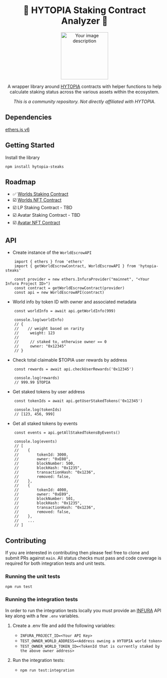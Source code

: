 <h1 align="center">🥩 HYTOPIA Staking Contract Analyzer 🥩</h1>

<p align="center">
  <img src="https://pbs.twimg.com/profile_images/1683869553238106112/a315BhPh_400x400.jpg" alt="Your image description" width="150" height="150">
</p>

<p align="center">
  A wrapper library around <a href="https://hytopia.com/">HYTOPIA</a> contracts with helper functions to help calculate staking status across the various assets within the ecosystem.
</p>

<p align="center">
  <em>This is a community repository. Not directly affiliated with HYTOPIA.</em>
</p>

## Dependencies

[ethers.js v6](https://github.com/ethers-io/ethers.js)

## Getting Started

Install the library

`npm install hytopia-steaks`

## Roadmap

- ✅ [Worlds Staking Contract](https://etherscan.io/address/0x2f53e033c55eb6c87cea259123c0a68ca3578426)
- ☑️ [Worlds NFT Contract](https://etherscan.io/token/0x8d9710f0e193d3f95c0723eaaf1a81030dc9116d)
- ☑️ LP Staking Contract - TBD
- ☑️ Avatar Staking Contract - TBD
- ☑️ [Avatar NFT Contract](https://etherscan.io/address/0x05745e72fb8b4a9b51118a168d956760e4a36444)

## API

- Create instance of the `WorldEscrowAPI`

```
    import { ethers } from 'ethers'
    import { getWorldEscrowContract, WorldEscrowAPI } from 'hytopia-steaks'

    const provider = new ethers.InfuraProvider("mainnet", "<Your Infura Project ID>")
    const contract = getWorldEscrowContract(provider)
    const api = new WorldEscrowAPI(contract)
```

- World info by token ID with owner and associated metadata

```
    const worldInfo = await api.getWorldInfo(999)

    console.log(worldInfo)
    // {
    //    // weight based on rarity
    //     weight: 123
    //
    //     // staked to, otherwise owner == 0
    //     owner: "0x12345"
    // }
```

- Check total claimable $TOPIA user rewards by address

```
    const rewards = await api.checkUserRewards('0x12345')

    console.log(rewards)
    // 999.99 $TOPIA
```

- Get staked tokens by user address

```
    const tokenIds = await api.getUserStakedTokens('0x12345')

    console.log(tokenIds)
    // [123, 456, 999]
```

- Get all staked tokens by events

```
    const events = api.getAllStakedTokensByEvents()

    console.log(events)
    // [
    //    {
    //        tokenId: 3000,
    //        owner: "0xE08",
    //        blockNumber: 500,
    //        blockHash: "0x1235",
    //        transactionHash: "0x1236",
    //        removed: false,
    //    },
    //    {
    //        tokenId: 4000,
    //        owner: "0xE09",
    //        blockNumber: 501,
    //        blockHash: "0x1235",
    //        transactionHash: "0x1236",
    //        removed: false,
    //    },
    //    ...
    // ]
```

## Contributing

If you are interested in contributing then please feel free to clone and submit PRs against `main`. All status checks must pass and code coverage is required for both integration tests and unit tests.

### Running the unit tests

`npm run test`

### Running the integration tests

In order to run the integration tests locally you must provide an [INFURA](https://app.infura.io/) API key along with a few `.env` variables.

1. Create a .env file and add the following variables:
    - `INFURA_PROJECT_ID=<Your API Key>`
    - `TEST_OWNER_WORLD_ADDRESS=<Address owning a HYTOPIA world token>`
    - `TEST_OWNER_WORLD_TOKEN_ID=<TokenId that is currently staked by the above owner address>`

2. Run the integration tests:
    - `npm run test:integration`
